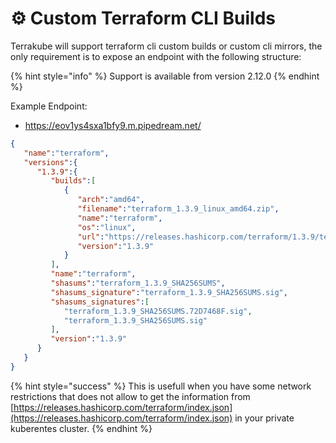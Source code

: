 # ⚙ Custom Terraform CLI Builds

Terrakube will support terraform cli custom builds or custom cli mirrors, the only requirement is to expose an endpoint with the following structure:

{% hint style="info" %}
Support is available from version 2.12.0
{% endhint %}

Example Endpoint:&#x20;

* https://eov1ys4sxa1bfy9.m.pipedream.net/

```json
{
   "name":"terraform",
   "versions":{
      "1.3.9":{
         "builds":[
            {
               "arch":"amd64",
               "filename":"terraform_1.3.9_linux_amd64.zip",
               "name":"terraform",
               "os":"linux",
               "url":"https://releases.hashicorp.com/terraform/1.3.9/terraform_1.3.9_linux_amd64.zip",
               "version":"1.3.9"
            }
         ],
         "name":"terraform",
         "shasums":"terraform_1.3.9_SHA256SUMS",
         "shasums_signature":"terraform_1.3.9_SHA256SUMS.sig",
         "shasums_signatures":[
            "terraform_1.3.9_SHA256SUMS.72D7468F.sig",
            "terraform_1.3.9_SHA256SUMS.sig"
         ],
         "version":"1.3.9"
      }
   }
}
```

{% hint style="success" %}
This is usefull when you have some network restrictions that does not allow to get the information from [https://releases.hashicorp.com/terraform/index.json](https://releases.hashicorp.com/terraform/index.json) in your private kuberentes cluster.
{% endhint %}
